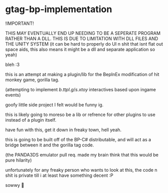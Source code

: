 # gtag-bp-implementation
!IMPORTANT! 

THIS MAY EVENTUALLY END UP NEEDING TO BE A SEPERATE PROGRAM RATHER THAN A DLL. THIS IS DUE TO LIMITATION WITH DLL FILES AND THE UNITY SYSTEM (it can be hard to properly do UI n shit that isnt flat out space aids, this also means it might be a dll and separate application so yeah)

bleh :3

this is an attempt at making a plugin/lib for the BepInEx modification of hit monkey game, gorilla tag.

(attempting to implement *b*.*ttpl*.*g*/*s.xtoy* interactives based upon ingame events)

goofy little side project I felt would be funny ig. 

this is likely going to moreso be a lib or refrence for other plugins to use instead of a plugin itself.

have fun with this, get it down in freaky town, hell yeah.

this is going to be built off of the BP-C# distributable, and will act as a bridge between it and the gorilla tag code.

(the PANDA3DS emulator pull req. made my brain think that this would be pure hilarity)

unfortunately for any freaky person who wants to look at this, the code n shit is private till i at least have something decent :P

sowwy 🥺
